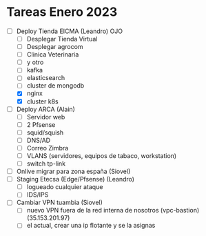 Tareas Enero 2023
=================

- [ ] Deploy Tienda EICMA (Leandro) OJO
    - [ ] Desplegar Tienda Virtual
    - [ ] Desplegar agrocom
    - [ ] Clinica Veterinaria
    - [ ] y otro
    - [ ] kafka
    - [ ] elasticsearch
    - [ ] cluster de mongodb
    - [x] nginx
    - [x] cluster k8s
- [ ] Deploy ARCA (Alain)
    - [ ] Servidor web
    - [ ] 2 Pfsense 
    - [ ] squid/squish
    - [ ] DNS/AD
    - [ ] Correo Zimbra
    - [ ] VLANS (servidores, equipos de tabaco, workstation)
    - [ ] switch tp-link
- [ ] Onlive migrar para zona españa (Siovel)
- [ ] Staging Etecsa (Edge/Pfsense) (Leandro)
    - [ ] logueado cualquier ataque
    - [ ] IDS/IPS
- [ ] Cambiar VPN tuambia (Siovel)
    - [ ] nuevo VPN fuera de la red interna de nosotros (vpc-bastion) (35.153.201.97)
    - [ ] el actual, crear una ip flotante y se la asignas